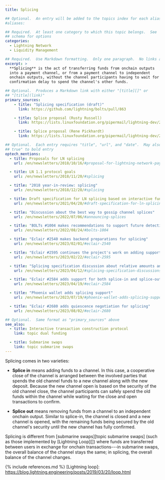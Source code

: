```yaml
---
title: Splicing

## Optional.  An entry will be added to the topics index for each alias
#aliases:

## Required.  At least one category to which this topic belongs.  See
## schema for options
categories:
  - Lightning Network
  - Liquidity Management

## Required.  Use Markdown formatting.  Only one paragraph.  No links allowed.
excerpt: >
  **Splicing** is the act of transferring funds from onchain outputs
  into a payment channel, or from a payment channel to independent
  onchain outputs, without the channel participants having to wait for a
  confirmation delay to spend the channel's other funds.

## Optional.  Produces a Markdown link with either "[title][]" or
## "[title](link)"
primary_sources:
    - title: "Splicing specification (draft)"
      link: https://github.com/lightning/bolts/pull/863

    - title: Splice proposal (Rusty Russell)
      link: https://lists.linuxfoundation.org/pipermail/lightning-dev/2018-October/001434.html

    - title: Splice proposal (Rene Pickhardt)
      link: https://lists.linuxfoundation.org/pipermail/lightning-dev/2018-October/001437.html

## Optional.  Each entry requires "title", "url", and "date".  May also use "feature:
## true" to bold entry
optech_mentions:
  - title: Proposals for LN splicing
    url: /en/newsletters/2018/10/16/#proposal-for-lightning-network-payment-channel-splicing

  - title: LN 1.1 protocol goals
    url: /en/newsletters/2018/11/20/#splicing

  - title: "2018 year-in-review: splicing"
    url: /en/newsletters/2018/12/28/#splicing

  - title: Draft specification for LN splicing based on interactive funding protocol
    url: /en/newsletters/2021/04/28/#draft-specification-for-ln-splicing

  - title: "Discussion about the best way to gossip channel splices"
    url: /en/newsletters/2022/07/06/#announcing-splices

  - title: "BOLTs #1004 makes recommendations to support future detection of splices"
    url: /en/newsletters/2022/08/24/#bolts-1004

  - title: "Eclair #2540 makes backend preparations for splicing"
    url: /en/newsletters/2023/02/01/#eclair-2540

  - title: "Eclair #2595 continues the project's work on adding support for splicing"
    url: /en/newsletters/2023/02/22/#eclair-2595

  - title: "Splicing specification discussion about relative amounts and minimizing redundant data"
    url: /en/newsletters/2023/04/12/#splicing-specification-discussions

  - title: "Eclair #2584 adds support for both splice-in and splice-out"
    url: /en/newsletters/2023/04/19/#eclair-2584

  - title: "Phoenix wallet adds splicing support"
    url: /en/newsletters/2023/07/19/#phoenix-wallet-adds-splicing-support

  - title: "Eclair #2680 adds quiescence negotiation for splicing"
    url: /en/newsletters/2023/08/02/#eclair-2680

## Optional.  Same format as "primary_sources" above
see_also:
  - title: Interactive transaction construction protocol
    link: topic dual funding

  - title: Submarine swaps
    link: topic submarine swaps
---
```

Splicing comes in two varieties:

- **Splice in** means adding funds to a channel.  In this case, a
  cooperative close of the channel is arranged between the involved
  parties that spends the old channel funds to a new channel along
  with the new deposit.  Because the new channel open is based on the
  security of the old channel close, the channel participants can
  safely spend the old funds within the channel while waiting for the
  close and open transactions to confirm.

- **Splice out** means removing funds from a channel to an
  independent onchain output.  Similar to splice-in, the channel is
  closed and a new channel is opened, with the remaining funds being
  secured by the old channel's security until the new channel has
  fully confirmed.

Splicing is different from [submarine swaps][topic submarine swaps] (such as those
implemented by [Lightning Loop][]) where funds are transferred
between users in exchange for onchain transactions---in submarine
swaps, the overall balance of the channel stays the same; in
splicing, the overall balance of the channel changes.

{% include references.md %}
[Lightning loop]: https://blog.lightning.engineering/posts/2019/03/20/loop.html
